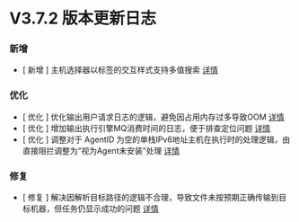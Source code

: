 # V3.7.2 版本更新日志




### 新增
- [ 新增 ] 主机选择器以标签的交互样式支持多值搜索 [详情](http://github.com/Tencent/bk-job/issues/1692)


### 优化
- [ 优化 ] 优化输出用户请求日志的逻辑，避免因占用内存过多导致OOM [详情](http://github.com/Tencent/bk-job/issues/1084)
- [ 优化 ] 增加输出执行引擎MQ消费时间的日志，便于排查定位问题 [详情](http://github.com/Tencent/bk-job/issues/1863)
- [ 优化 ] 调整对于 AgentID 为空的单栈IPv6地址主机在执行时的处理逻辑，由直接阻拦调整为“视为Agent未安装”处理 [详情](http://github.com/Tencent/bk-job/issues/1842)


### 修复
- [ 修复 ] 解决因解析目标路径的逻辑不合理，导致文件未按预期正确传输到目标机器，但任务仍显示成功的问题 [详情](http://github.com/Tencent/bk-job/issues/1867)
